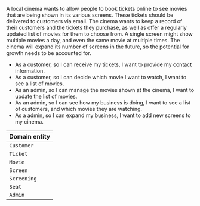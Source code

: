 A local cinema wants to allow people to book tickets online to see movies that are being shown in its various screens. These tickets should be delivered to customers via email. The cinema wants to keep a record of their customers and the tickets they purchase, as well as offer a regularly updated list of movies for them to choose from. A single screen might show multiple movies a day, and even the same movie at multiple times. The cinema will expand its number of screens in the future, so the potential for growth needs to be accounted for.

- As a customer, so I can receive my tickets, I want to provide my contact information.
- As a customer, so I can decide which movie I want to watch, I want to see a list of movies.
- As an admin, so I can manage the movies shown at the cinema, I want to update the list of movies.
- As an admin, so I can see how my business is doing, I want to see a list of customers, and which movies they are watching. 
- As a admin, so I can expand my business, I want to add new screens to my cinema. 

| Domain entity			   | 
|--------------------------|
| `Customer`               |    
| `Ticket`                 | 
| `Movie`				   | 
| `Screen`				   | 
| `Screening`              |
| `Seat`                   | 
| `Admin`                  | 

